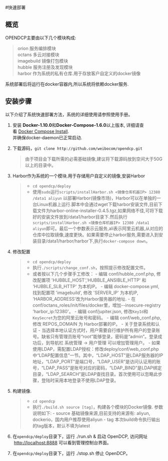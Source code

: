 #快速部署

## 概览
OPENDCP主要由以下几个模块构成:  
> orion  服务编排模块  
> octans  多云对接模块  
> imagebuild 镜像打包模块  
> hubble 服务注册及发现模块  
> harbor 作为系统的私有仓库.用于存放客户自定义的docker镜像  

系统部署后将运行在docker容器内,所以系统将依赖docker服务.



## 安装步骤
以下介绍了系统快速部署方法，系统的详细使用请参照使用手册。

1.  安装 **Docker-1.10.0**和**Docker-Compose-1.6.0**以上版本, 详细请查看 [Docker
    Compose Install](https://docs.docker.com/compose/install/).  
    并确保docker-daemon已正常启动.

2.  下载源码，`git clone http://github.com/weibocom/opendcp.git`
	>由于项目会下载所需的必需基础镜像,建议将下载源码放到空间大于50G以上的目录中。    
    
3. Harbor作为系统的一个模块.用于存储用户自定义的镜像,安装Harbor
    > - `cd opendcp/deploy`
    > - 使用`sudo`运行`scripts/installHarbor.sh <镜像仓库机器IP> 12380 /data1 aliyun` 以部署Harbor(镜像市场)，Harbor可以在单独的一台Linux机器上运行.脚本中会通过wget下载harbor安装文件,目前下载文件为harbor-online-installer-0.4.5.tgz,如果网络不佳,可将下载好的安装文件放到/data1/harbor目录下.然后执行`scripts/installHarbor.sh <镜像仓库机器IP> 12380 /data1 aliyun`即可。最后一个参数表示云服务,ali表示阿里云机器,从对应的仓库中拉取镜像,速度更快。如果需要停止harbor服务,需要进入到安装目录/data1/harbor/harbor下,执行`docker-compose down`。

4.  修改配置
    > - `cd opendcp/deploy`
    > - 执行`./scripts/change_conf.sh`，按照提示修改配置文件。   
    > - 或者按以下几个步骤手工修改：
        - 编辑 conf/hubble_conf.php, 修改配置项 'HUBBLE_HOST','HUBBLE_ANSIBLE_HTTP' 和 'HUBBLE_SLB_HTTP' 为本机IP。
        - 编辑 docker-compose.yml, 找到配置项 'imagebuild', 修改  'SERVER_IP' 为本机IP, 'HARBOR_ADDRESS'改为Harbor服务器的地址.
        - 在conf/octans_roles/init/files/docker里，增加--insecure-registry 'harbor_ip:12380'。
        - 编辑 conf/jupiter.json, 修改`KeyId`和`KeySecret`为您的阿里云账号和密码。
        - 编辑 conf/web_conf.php, 修改  REPOS_DOMAIN 为 Harbor部署的IP。
        - 关于登录系统和认证
            - 当选择本地认证方式时，用户需要自行维护所有用户的登录账号。缺省只有管理员账号“root”能够登录，密码是“admin”。登录成功后，到导航栏 系统管理 -> 用户管理 可以增加管理用户。
            - 如果使用LDAP，需配置LDAP授权：修改deploy/conf/web_conf.php中“LDAP配置信息”一节。其中，“LDAP_HOST”是LDAP服务器的IP地址，“LDAP_PORT”是端口号，“LDAP_USER”是访问认证用的账号，“LDAP_PASS”是账号对应的密码，“LDAP_BIND”是LDAP绑定目录，“LDAP_SEARCH”是LDAP查找目录。首次使用可以忽略此步骤，登陆时采用本地登录不使用LDAP登录。
5.  构建镜像.
    > - `cd opendcp`
    > - 执行`./build.sh source [tag]`，构建各个模块的Docker镜像. 参数说明如下:
        - source 基础镜像来源,目前支持的来源有: aliyun, dockerio，国内用户推荐使用aliyun
        - tag   本次build命令执行输出的tag版本，默认不填为latest

6.  在`opendcp/deploy`目录下，运行 ./run.sh & 启动 OpenDCP, 访问网址
     [http://localhost:8888](http://localhost:8888/) 可以看到管理控制台界面。
7.  在`opendcp/deploy`目录下，运行 ./stop.sh 停止 OpenDCP。
